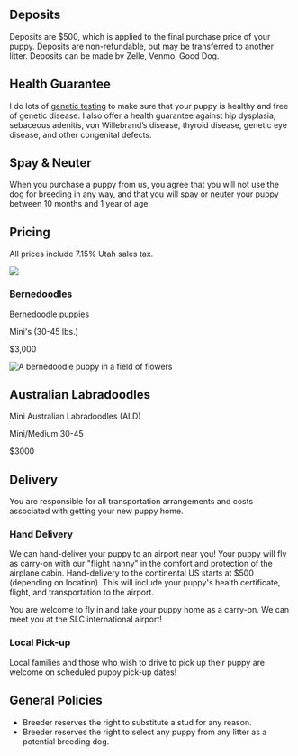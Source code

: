 ## Deposits

Deposits are $500, which is applied to the final purchase price of your puppy. Deposits are non-refundable, but may be transferred to another litter. Deposits can be made by Zelle, Venmo, Good Dog.

## Health Guarantee

I do lots of [genetic testing](/meet-the-dogs/genetic-testing) to make sure that your puppy is healthy and free of genetic disease. I also offer a health guarantee against hip dysplasia, sebaceous  adenitis, von Willebrand’s disease, thyroid disease, genetic eye disease, and other congenital defects.

## Spay & Neuter

When you purchase a puppy from us, you agree that you will not use the dog for breeding in any way, and that you will spay or neuter your puppy between 10 months and 1 year of age.

## Pricing

All prices include 7.15% Utah sales tax.

![](/img/puppies-blanket-1.jpg)

### Bernedoodles

Bernedoodle puppies 

Mini's (30-45 lbs.)

$3,000

![A bernedoodle puppy in a field of flowers](/img/b9b98651-95b7-492d-a531-76639dbd66a8.jpeg)

## Australian Labradoodles

M﻿ini Australian Labradoodles (ALD)

M﻿ini/Medium 30-45

$3000

## Delivery

You are responsible for all transportation arrangements and costs associated with getting your new puppy home.

### Hand Delivery

We can hand-deliver your puppy to an airport near you! Your puppy will fly as carry-on with our "flight nanny" in the comfort and protection of the airplane cabin. Hand-delivery to the continental US starts at $500 (depending on location). This will include your puppy's health certificate, flight, and transportation to the airport. 

You are welcome to fly in and take your puppy home as a carry-on. We can meet you at the SLC international airport!

### Local Pick-up

Local families and those who wish to drive to pick up their puppy are welcome on scheduled puppy pick-up dates!

## General Policies

* Breeder reserves the right to substitute a stud for any reason.
* Breeder reserves the right to select any puppy from any litter as a potential breeding dog.